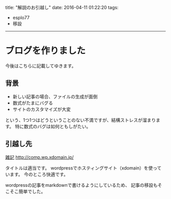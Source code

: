 title: "解説のお引越し"
date: 2016-04-11 01:22:20
tags:
- esplo77
- 移設
---

# ブログを作りました
今後はこちらに記載してゆきます。

## 背景
- 新しい記事の場合、ファイルの生成が面倒
- 数式がたまにバグる
- サイトのカスタマイズが大変

という、1つ1つはどうということのない不満ですが、結構ストレスが溜まります。
特に数式のバグは如何ともしがたい。

## 引越し先
[雑記](http://comp.wp.xdomain.jp/)
http://comp.wp.xdomain.jp/

タイトルは適当です。
wordpressでホスティングサイト（xdomain）を使っています。
今のところ快適です。

wordpressの記事をmarkdownで書けるようにしているため、
記事の移設もそこそこ簡単でした。

